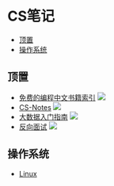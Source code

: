 # CS笔记

- [顶置](#顶置)
- [操作系统](#操作系统)

## 顶置

- [免费的编程中文书籍索引](https://github.com/justjavac/free-programming-books-zh_CN) ![](https://img.shields.io/github/stars/justjavac/free-programming-books-zh_CN)
- [CS-Notes](https://github.com/CyC2018/CS-Notes) ![](https://img.shields.io/github/stars/CyC2018/CS-Notes)
- [大数据入门指南](https://github.com/heibaiying/BigData-Notes) ![](https://img.shields.io/github/stars/heibaiying/BigData-Notes)
- [反向面试](https://github.com/yifeikong/reverse-interview-zh) ![](https://img.shields.io/github/stars/yifeikong/reverse-interview-zh)

## 操作系统

- [Linux](System/Linux.md)